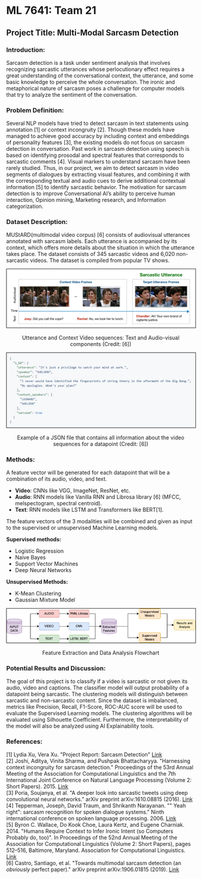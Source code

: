 # ML 7641: Team 21
## Project Title: Multi-Modal Sarcasm Detection

### Introduction:
Sarcasm detection is a task under sentiment analysis that involves recognizing sarcastic utterances whose perlocutionary effect requires a great understanding of the conversational context, the utterance, and some basic knowledge to perceive the whole conversation. The ironic and metaphorical nature of sarcasm poses a challenge for computer models that try to analyze the sentiment of the conversation.

### Problem Definition:
Several NLP models have tried to detect sarcasm in text statements using annotation [1] or context incongruity [2]. Though these models have managed to achieve good accuracy by including context and embeddings of personality features [3], the existing models do not focus on sarcasm detection in conversation. Past work in sarcasm detection using speech is based on identifying prosodal and spectral features that corresponds to sarcastic comments [4]. Visual markers to understand sarcasm have been rarely studied. Thus, in our project, we aim to detect sarcasm in video segments of dialogues by extracting visual features, and combining it with the corresponding textual and audio cues to derive additional contextual information [5] to identify sarcastic behavior. The motivation for sarcasm detection is to improve Conversational AI’s ability to perceive human interaction, Opinion mining, Marketing research, and Information categorization. 

### Dataset Description:
MUStARD(multimodal video corpus) [6] consists of audiovisual utterances annotated with sarcasm labels. Each utterance is accompanied by its context, which offers more details about the situation in which the utterance takes place. The dataset consists of 345 sarcastic videos and 6,020 non-sarcastic videos. The dataset is compiled from popular TV shows.

<!---
**Features of a Datapoint:**: 
- Video Sequence for Utterance
- Video Sequence for Context
- Transcripts of the Videos
- Speaker Name and Context character names
- Label (Sarcastic or not)


![sample_datapoint.jpg](./Images/sample_datapoint.PNG) 
|:--:| 
| **Utterance and Context Video sequences: Text and Audio-visual components (Credit: [6])** |

![sample_json.jpg](./Images/sample_json.PNG) 
|:--:| 
| **Example of a JSON file that contains all information about the video sequences for a datapoint (Credit: [6])** |
--->


<p align="center">
<img src="./Images/sample_datapoint.PNG" style="border: 1px solid black" >
<figcaption align="middle">Utterance and Context Video sequences: Text and Audio-visual components (Credit: [6])</figcaption>
</p>


<p align="center">
<img src="./Images/sample_json.PNG" style="border: 1px solid black" >
<figcaption align="middle">Example of a JSON file that contains all information about the video sequences for a datapoint (Credit: [6])</figcaption>
</p>


### Methods:
A feature vector will be generated for each datapoint that will be a combination of its audio, video, and text.
- **Video**: CNNs like VGG, ImageNet, ResNet, etc. 
- **Audio**:  RNN models like Vanilla RNN and Librosa library [6] (MFCC, melspectogram, spectral centroid). 
- **Text**: RNN models like LSTM and Transformers like BERT[1]. <br>


The feature vectors of the 3 modalities will be combined and given as input to the supervised or unsupervised Machine Learning models. 

**Supervised methods:**
* Logistic Regression
* Naive Bayes
* Support Vector Machines
* Deep Neural Networks

**Unsupervised Methods:**
* K-Mean Clustering
* Gaussian Mixture Model

<!---
![data_flowchart.jpg](./Images/data_flowchart.png) 
|:--:| 
| **Feature Extraction and Data Analysis Flowchart** |
--->

<p align="center">
<img src="./Images/data_flowchart.png" style="border: 1px solid black" >
<figcaption align="middle">Feature Extraction and Data Analysis Flowchart</figcaption>
</p>


### Potential Results and Discussion:
The goal of this project is to classify if a video is sarcastic or not given its audio, video and captions. The classifier model will output probability of a datapoint being sarcastic. The clustering models will distinguish between sarcastic and non-sarcastic content. Since the dataset is imbalanced, metrics like Precision, Recall, F1-Score, ROC-AUC score will be used to evaluate the Supervised Learning models. The clustering algorithms will be evaluated using Silhouette Coefficient.
Furthermore, the interpretability of the model will also be analyzed using AI Explainability tools.

### References:
[1] Lydia Xu, Vera Xu. "Project Report: Sarcasm Detection" [Link](https://web.stanford.edu/class/archive/cs/cs224n/cs224n.1194/reports/custom/15791781.pdf) <br/>
[2] Joshi, Aditya, Vinita Sharma, and Pushpak Bhattacharyya. "Harnessing context incongruity for sarcasm detection." Proceedings of the 53rd Annual Meeting of the Association for Computational Linguistics and the 7th International Joint Conference on Natural Language Processing (Volume 2: Short Papers). 2015. [Link](https://aclanthology.org/P15-2124.pdf) <br/>
[3] Poria, Soujanya, et al. "A deeper look into sarcastic tweets using deep convolutional neural networks." arXiv preprint arXiv:1610.08815 (2016). [Link](https://arxiv.org/pdf/1610.08815.pdf) <br/>
[4] Tepperman, Joseph, David Traum, and Shrikanth Narayanan. "" Yeah right": sarcasm recognition for spoken dialogue systems." Ninth international conference on spoken language processing. 2006. [Link](http://www1.cs.columbia.edu/~julia/papers/teppermanetal06.pdf) <br/>
[5] Byron C. Wallace, Do Kook Choe, Laura Kertz, and Eugene Charniak. 2014. "Humans Require Context to Infer Ironic Intent (so Computers Probably do, too)". In Proceedings of the 52nd Annual Meeting of the Association for Computational Linguistics (Volume 2: Short Papers), pages 512–516, Baltimore, Maryland. Association for Computational Linguistics. [Link](https://aclanthology.org/P14-2084) <br/>
[6] Castro, Santiago, et al. "Towards multimodal sarcasm detection (an _obviously_ perfect paper)." arXiv preprint arXiv:1906.01815 (2019). [Link](https://arxiv.org/pdf/1906.01815.pdf)

